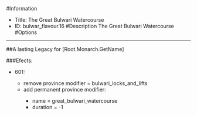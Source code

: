 #Information
 - Title: The Great Bulwari Watercourse
 - ID: bulwar_flavour.16
#Description
The Great Bulwari Watercourse
#Options

___
##A lasting Legacy for [Root.Monarch.GetName]

###Efects:<ul><li>601:</li><ul><li>remove province modifier = bulwari_locks_and_lifts</li><li>add permanent province modifier:</li><ul><li>name = great_bulwari_watercourse</li><li>duration = -1</li></ul></ul></ul>
